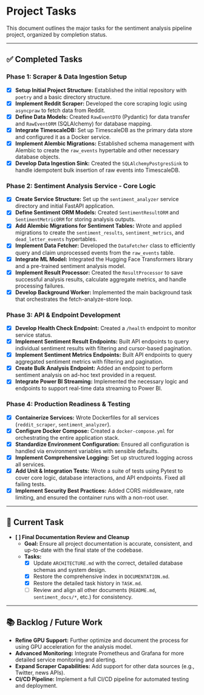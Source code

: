 # Project Tasks

This document outlines the major tasks for the sentiment analysis pipeline project, organized by completion status.

---

## ✅ Completed Tasks

### Phase 1: Scraper & Data Ingestion Setup

-   [x] **Setup Initial Project Structure:** Established the initial repository with `poetry` and a basic directory structure.
-   [x] **Implement Reddit Scraper:** Developed the core scraping logic using `asyncpraw` to fetch data from Reddit.
-   [x] **Define Data Models:** Created `RawEventDTO` (Pydantic) for data transfer and `RawEventORM` (SQLAlchemy) for database mapping.
-   [x] **Integrate TimescaleDB:** Set up TimescaleDB as the primary data store and configured it as a Docker service.
-   [x] **Implement Alembic Migrations:** Established schema management with Alembic to create the `raw_events` hypertable and other necessary database objects.
-   [x] **Develop Data Ingestion Sink:** Created the `SQLAlchemyPostgresSink` to handle idempotent bulk insertion of raw events into TimescaleDB.

### Phase 2: Sentiment Analysis Service - Core Logic

-   [x] **Create Service Structure:** Set up the `sentiment_analyzer` service directory and initial FastAPI application.
-   [x] **Define Sentiment ORM Models:** Created `SentimentResultORM` and `SentimentMetricORM` for storing analysis outputs.
-   [x] **Add Alembic Migrations for Sentiment Tables:** Wrote and applied migrations to create the `sentiment_results`, `sentiment_metrics`, and `dead_letter_events` hypertables.
-   [x] **Implement Data Fetcher:** Developed the `DataFetcher` class to efficiently query and claim unprocessed events from the `raw_events` table.
-   [x] **Integrate ML Model:** Integrated the Hugging Face Transformers library and a pre-trained sentiment analysis model.
-   [x] **Implement Result Processor:** Created the `ResultProcessor` to save successful analysis results, calculate aggregate metrics, and handle processing failures.
-   [x] **Develop Background Worker:** Implemented the main background task that orchestrates the fetch-analyze-store loop.

### Phase 3: API & Endpoint Development

-   [x] **Develop Health Check Endpoint:** Created a `/health` endpoint to monitor service status.
-   [x] **Implement Sentiment Result Endpoints:** Built API endpoints to query individual sentiment results with filtering and cursor-based pagination.
-   [x] **Implement Sentiment Metrics Endpoints:** Built API endpoints to query aggregated sentiment metrics with filtering and pagination.
-   [x] **Create Bulk Analysis Endpoint:** Added an endpoint to perform sentiment analysis on ad-hoc text provided in a request.
-   [x] **Integrate Power BI Streaming:** Implemented the necessary logic and endpoints to support real-time data streaming to Power BI.

### Phase 4: Production Readiness & Testing

-   [x] **Containerize Services:** Wrote Dockerfiles for all services (`reddit_scraper`, `sentiment_analyzer`).
-   [x] **Configure Docker Compose:** Created a `docker-compose.yml` for orchestrating the entire application stack.
-   [x] **Standardize Environment Configuration:** Ensured all configuration is handled via environment variables with sensible defaults.
-   [x] **Implement Comprehensive Logging:** Set up structured logging across all services.
-   [x] **Add Unit & Integration Tests:** Wrote a suite of tests using Pytest to cover core logic, database interactions, and API endpoints. Fixed all failing tests.
-   [x] **Implement Security Best Practices:** Added CORS middleware, rate limiting, and ensured the container runs with a non-root user.

---

## 🎯 Current Task

-   **[ ] Final Documentation Review and Cleanup**
    -   **Goal:** Ensure all project documentation is accurate, consistent, and up-to-date with the final state of the codebase.
    -   **Tasks:**
        -   [x] Update `ARCHITECTURE.md` with the correct, detailed database schemas and system design.
        -   [x] Restore the comprehensive index in `DOCUMENTATION.md`.
        -   [x] Restore the detailed task history in `TASK.md`.
        -   [ ] Review and align all other documents (`README.md`, `sentiment_docs/*`, etc.) for consistency.

---

## 📚 Backlog / Future Work

-   **Refine GPU Support:** Further optimize and document the process for using GPU acceleration for the analysis model.
-   **Advanced Monitoring:** Integrate Prometheus and Grafana for more detailed service monitoring and alerting.
-   **Expand Scraper Capabilities:** Add support for other data sources (e.g., Twitter, news APIs).
-   **CI/CD Pipeline:** Implement a full CI/CD pipeline for automated testing and deployment.
